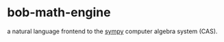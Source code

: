 # bob-math-engine
a natural language frontend to the [sympy](https://www.sympy.org/en/index.html) computer algebra system (CAS).
